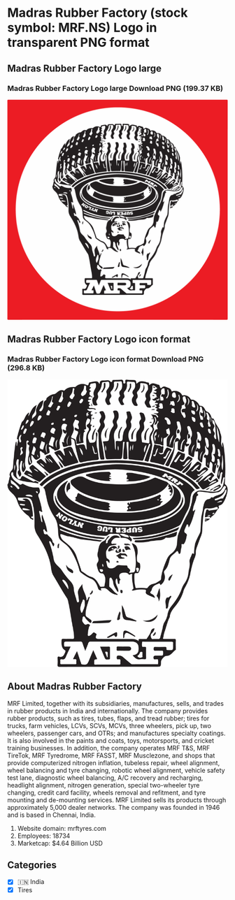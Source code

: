 # Madras Rubber Factory (stock symbol: MRF.NS) Logo in transparent PNG format

## Madras Rubber Factory Logo large

### Madras Rubber Factory Logo large Download PNG (199.37 KB)

![Madras Rubber Factory Logo large Download PNG (199.37 KB)](/img/orig/MRF.NS_BIG-45c6eaea.png)

## Madras Rubber Factory Logo icon format

### Madras Rubber Factory Logo icon format Download PNG (296.8 KB)

![Madras Rubber Factory Logo icon format Download PNG (296.8 KB)](/img/orig/MRF.NS-78884110.png)

## About Madras Rubber Factory

MRF Limited, together with its subsidiaries, manufactures, sells, and trades in rubber products in India and internationally. The company provides rubber products, such as tires, tubes, flaps, and tread rubber; tires for trucks, farm vehicles, LCVs, SCVs, MCVs, three wheelers, pick up, two wheelers, passenger cars, and OTRs; and manufactures specialty coatings. It is also involved in the paints and coats, toys, motorsports, and cricket training businesses. In addition, the company operates MRF T&S, MRF TireTok, MRF Tyredrome, MRF FASST, MRF Musclezone, and shops that provide computerized nitrogen inflation, tubeless repair, wheel alignment, wheel balancing and tyre changing, robotic wheel alignment, vehicle safety test lane, diagnostic wheel balancing, A/C recovery and recharging, headlight alignment, nitrogen generation, special two-wheeler tyre changing, credit card facility, wheels removal and refitment, and tyre mounting and de-mounting services. MRF Limited sells its products through approximately 5,000 dealer networks. The company was founded in 1946 and is based in Chennai, India.

1. Website domain: mrftyres.com
2. Employees: 18734
3. Marketcap: $4.64 Billion USD


## Categories
- [x] 🇮🇳 India
- [x] Tires
